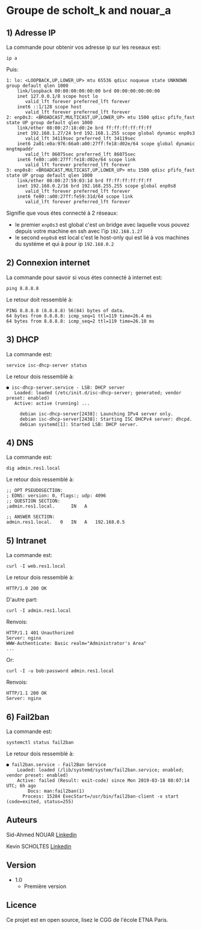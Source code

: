 # Groupe de scholt_k and nouar_a

## 1) Adresse IP

La commande pour obtenir vos adresse ip sur les reseaux est:
```shell
ip a
```
Puis:
```shell
1: lo: <LOOPBACK,UP,LOWER_UP> mtu 65536 qdisc noqueue state UNKNOWN group default qlen 1000
    link/loopback 00:00:00:00:00:00 brd 00:00:00:00:00:00
    inet 127.0.0.1/8 scope host lo
       valid_lft forever preferred_lft forever
    inet6 ::1/128 scope host 
       valid_lft forever preferred_lft forever
2: enp0s3: <BROADCAST,MULTICAST,UP,LOWER_UP> mtu 1500 qdisc pfifo_fast state UP group default qlen 1000
    link/ether 08:00:27:18:d0:2e brd ff:ff:ff:ff:ff:ff
    inet 192.168.1.27/24 brd 192.168.1.255 scope global dynamic enp0s3
       valid_lft 34119sec preferred_lft 34119sec
    inet6 2a01:e0a:976:66a0:a00:27ff:fe18:d02e/64 scope global dynamic mngtmpaddr 
       valid_lft 86075sec preferred_lft 86075sec
    inet6 fe80::a00:27ff:fe18:d02e/64 scope link 
       valid_lft forever preferred_lft forever
3: enp0s8: <BROADCAST,MULTICAST,UP,LOWER_UP> mtu 1500 qdisc pfifo_fast state UP group default qlen 1000
    link/ether 08:00:27:59:03:1d brd ff:ff:ff:ff:ff:ff
    inet 192.168.0.2/16 brd 192.168.255.255 scope global enp0s8
       valid_lft forever preferred_lft forever
    inet6 fe80::a00:27ff:fe59:31d/64 scope link 
       valid_lft forever preferred_lft forever
```

Signifie que vous étes connecté à 2 réseaux:
* le premier ``enp0s3`` est global c'est un bridge avec laquelle vous pouvez depuis votre machine en ssh avec l'ip ``192.168.1.27``
* le second ``enp0s8`` est local c'est le host-only qui est lié à vos machines du systéme et qui à pour ip ``192.168.0.2``

## 2) Connexion internet

La commande pour savoir si vous étes connecté à internet est:
```shell
ping 8.8.8.8
```
Le retour doit ressemblé à:
```shell
PING 8.8.8.8 (8.8.8.8) 56(84) bytes of data.
64 bytes from 8.8.8.8: icmp_seq=1 ttl=119 time=26.4 ms
64 bytes from 8.8.8.8: icmp_seq=2 ttl=119 time=26.10 ms
```

## 3) DHCP

La commande est:

```shell
service isc-dhcp-server status
```

Le retour dois ressemblé à:
```shell
● isc-dhcp-server.service - LSB: DHCP server
   Loaded: loaded (/etc/init.d/isc-dhcp-server; generated; vendor preset: enabled)
   Active: active (running) ...

     debian isc-dhcp-server[2438]: Launching IPv4 server only.
     debian isc-dhcp-server[2438]: Starting ISC DHCPv4 server: dhcpd.
     debian systemd[1]: Started LSB: DHCP server.
```

## 4) DNS

La commande est:
```shell
dig admin.res1.local
```
Le retour dois ressemblé à:
```shell
;; OPT PSEUDOSECTION:
; EDNS: version: 0, flags:; udp: 4096
;; QUESTION SECTION:
;admin.res1.local.      IN   A

;; ANSWER SECTION:
admin.res1.local.   0   IN   A   192.168.0.5
```

## 5) Intranet

La commande est:
```shell
curl -I web.res1.local
```
Le retour dois ressemblé à:
```shell
HTTP/1.0 200 OK
```
D'autre part:
```shell
curl -I admin.res1.local
````
Renvois:
```shell
HTTP/1.1 401 Unauthorized
Server: nginx
WWW-Authenticate: Basic realm="Administrator's Area"
...
```
Or:
```shell
curl -I -u bob:password admin.res1.local
```
Renvois:
```shell
HTTP/1.1 200 OK
Server: nginx
```

## 6) Fail2ban

La commande est:
```shell
systemctl status fail2ban
```
Le retour dois ressemblé à:
```shell
● fail2ban.service - Fail2Ban Service
    Loaded: loaded (/lib/systemd/system/fail2ban.service; enabled; vendor preset: enabled)
    Active: failed (Result: exit-code) since Mon 2019-03-18 08:07:14 UTC; 6h ago
        Docs: man:fail2ban(1)
      Process: 15284 ExecStart=/usr/bin/fail2ban-client -x start (code=exited, status=255)
```

## Auteurs

Sid-Ahmed NOUAR  [Linkedin](https://www.linkedin.com/in/sid-ahmed-nouar-4347b5159/)

Kevin SCHOLTES  [Linkedin](https://www.linkedin.com/in/kevin-scholtes-etna/)

## Version

* 1.0
    * Première version

## Licence

Ce projet est en open source, lisez le CGG de l'école ETNA Paris.